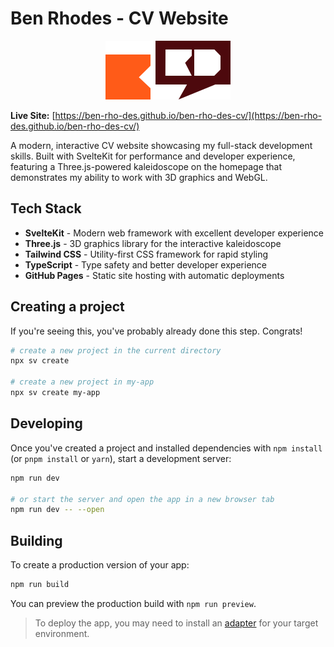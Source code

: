 # Ben Rhodes - CV Website

<div align="center">
  <img src="static/brd.svg" alt="Ben Rhodes Logo" width="200" />
</div>

**Live Site:** [https://ben-rho-des.github.io/ben-rho-des-cv/](https://ben-rho-des.github.io/ben-rho-des-cv/)

A modern, interactive CV website showcasing my full-stack development skills. Built with SvelteKit for performance and developer experience, featuring a Three.js-powered kaleidoscope on the homepage that demonstrates my ability to work with 3D graphics and WebGL.

## Tech Stack

- **SvelteKit** - Modern web framework with excellent developer experience
- **Three.js** - 3D graphics library for the interactive kaleidoscope
- **Tailwind CSS** - Utility-first CSS framework for rapid styling
- **TypeScript** - Type safety and better developer experience
- **GitHub Pages** - Static site hosting with automatic deployments

## Creating a project

If you're seeing this, you've probably already done this step. Congrats!

```sh
# create a new project in the current directory
npx sv create

# create a new project in my-app
npx sv create my-app
```

## Developing

Once you've created a project and installed dependencies with `npm install` (or `pnpm install` or `yarn`), start a development server:

```sh
npm run dev

# or start the server and open the app in a new browser tab
npm run dev -- --open
```

## Building

To create a production version of your app:

```sh
npm run build
```

You can preview the production build with `npm run preview`.

> To deploy the app, you may need to install an [adapter](https://svelte.dev/docs/kit/adapters) for your target environment.
